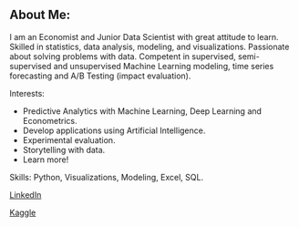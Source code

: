 ## About Me:

I am an Economist and Junior Data Scientist with great attitude to learn. Skilled in statistics, data analysis, modeling, and visualizations. Passionate about solving problems with data. Competent in supervised, semi-supervised and unsupervised Machine Learning modeling, time series forecasting and A/B Testing (impact evaluation).

Interests: 
 - Predictive Analytics with Machine Learning, Deep Learning and Econometrics. 
 - Develop applications using Artificial Intelligence.
 - Experimental evaluation.
 - Storytelling with data.
 - Learn more!

Skills: Python, Visualizations, Modeling, Excel, SQL.

[LinkedIn](https://www.linkedin.com/in/david-enrique-zambrano-a753a764/)

[Kaggle](https://www.kaggle.com/davidzambrano87)
